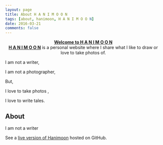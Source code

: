 ```yaml
---
layout: page
title: About H A N I M O O N 
tags: [about, hanimoon, H A N I M O O N]
date: 2016-03-21
comments: false
---
```



 <center><a href="https://haniiimooon.github.io/"><b>Welcome to H A N I M O O N</b></a></center>

<center><a href="https://haniiimooon.github.io/"><b>H A N I M O O N</b></a> is a personal website where I share what I like to draw or love to take photos of.</center>

I am not a writer,

I am not a photographer,

But, 


I love to take photos ,


I love to write tales.


## About
I am not a writer


See a [live version of Hanimoon](https://haniiimooon.github.io/) hosted on GitHub.


